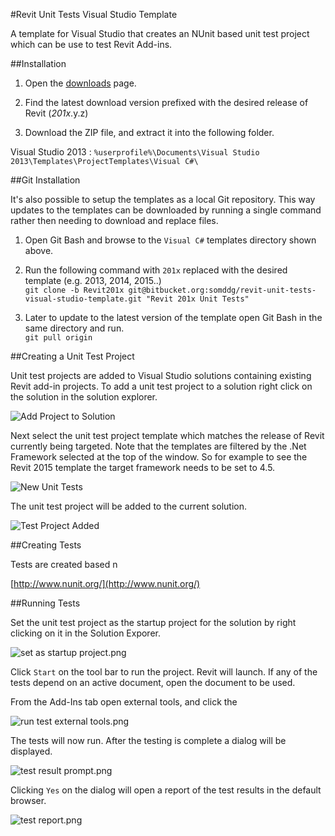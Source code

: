 #Revit  Unit Tests Visual Studio Template

A template for Visual Studio that creates an NUnit based unit test project which can be use to test Revit Add-ins.

##Installation

1. Open the [downloads](https://bitbucket.org/somddg/revit-unit-tests-visual-studio-template/downloads) page.

2. Find the latest download version prefixed with the desired release of Revit (*201x*.y.z) 

3. Download the ZIP file, and extract it into the following folder.

Visual Studio 2013
: `%userprofile%\Documents\Visual Studio 2013\Templates\ProjectTemplates\Visual C#\`

##Git Installation

It's also possible to setup the templates as a local Git repository. This way updates to the templates can be downloaded by running a single command rather then needing to download and replace files.

1. Open Git Bash and browse to the `Visual C#` templates directory shown above.

2. Run the following command with `201x` replaced with the desired template (e.g. 2013, 2014, 2015..)  
`git clone -b Revit201x git@bitbucket.org:somddg/revit-unit-tests-visual-studio-template.git "Revit 201x Unit Tests" `  

3. Later to update to the latest version of the template open Git Bash in the same directory and run.  
`git pull origin`  


##Creating a Unit Test Project

Unit test projects are added to Visual Studio solutions containing existing Revit add-in projects. To add a unit test project to a solution right click on the solution in the solution explorer.

![Add Project to Solution](https://bitbucket.org/repo/be7b9k/images/3149626223-add%20project%20to%20solution.png)

Next select the unit test project template which matches the release of Revit currently being targeted. Note that the templates are filtered by the .Net Framework selected at the top of the window. So for example to see the Revit 2015 template the target framework needs to be set to 4.5.

![New Unit Tests](https://bitbucket.org/repo/be7b9k/images/761863980-New%20Unit%20Tests.png)

The unit test project will be added to the current solution.

![Test Project Added](https://bitbucket.org/repo/be7b9k/images/3282741994-test%20project%20added.png)


##Creating Tests

Tests are created based n

[http://www.nunit.org/](http://www.nunit.org/)




##Running Tests

Set the unit test project as the startup project for the solution by right clicking on it in the Solution Exporer. 

![set as startup project.png](https://bitbucket.org/repo/be7b9k/images/1607490496-set%20as%20startup%20project.png)

Click `Start` on the tool bar to run the project. Revit will launch. If any of the tests depend on an active document, open the document to be used. 

From the Add-Ins tab open external tools, and click the 

![run test external tools.png](https://bitbucket.org/repo/be7b9k/images/1847103855-run%20test%20external%20tools.png)

The tests will now run. After the testing is complete a dialog will be displayed.

![test result prompt.png](https://bitbucket.org/repo/be7b9k/images/763489837-test%20result%20prompt.png)

Clicking `Yes` on the dialog will open a report of the test results in the default browser.

![test report.png](https://bitbucket.org/repo/be7b9k/images/992465089-test%20report.png)


